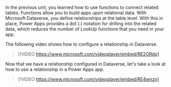 In the previous unit, you learned how to use functions to connect related tables.  Functions allow you to build apps upon relational data. With Microsoft Dataverse, you define relationships at the table level. With this in place, Power Apps provides a dot (.) notation for drilling into the related data, which reduces the number of LookUp functions that you need in your app. 

The following video shows how to configure a relationship in Dataverse. 

> [!VIDEO https://www.microsoft.com/videoplayer/embed/RE2ORdo]

Now that we have a relationship configured in Dataverse, let's take a look at how to use a relationship in a Power Apps app. 

> [!VIDEO https://www.microsoft.com/videoplayer/embed/RE4wnzn]
